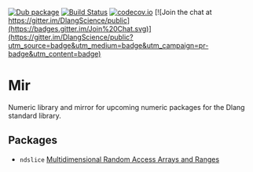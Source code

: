 [![Dub package](https://img.shields.io/badge/dub-package-FF4081.svg)](http://code.dlang.org/packages/mir)
[![Build Status](https://travis-ci.org/DlangScience/mir.svg?branch=master)](https://travis-ci.org/DlangScience/mir)
[![codecov.io](https://codecov.io/github/DlangScience/mir/coverage.svg?branch=master)](https://codecov.io/github/DlangScience/mir?branch=master)
[![Join the chat at https://gitter.im/DlangScience/public](https://badges.gitter.im/Join%20Chat.svg)](https://gitter.im/DlangScience/public?utm_source=badge&utm_medium=badge&utm_campaign=pr-badge&utm_content=badge)

Mir
======
Numeric library and mirror for upcoming numeric packages for the Dlang standard library.

## Packages
 - `ndslice` [Multidimensional Random Access Arrays and Ranges](http://dlang.org/phobos-prerelease/std_experimental_ndslice.html)
